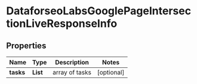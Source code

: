 # DataforseoLabsGooglePageIntersectionLiveResponseInfo


## Properties

| Name | Type | Description | Notes |
|------------ | ------------- | ------------- | -------------|
**tasks** | **List<DataforseoLabsGooglePageIntersectionLiveTaskInfo>** | array of tasks |[optional]|